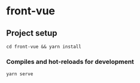 # front-vue

## Project setup

```
cd front-vue && yarn install
```

### Compiles and hot-reloads for development

```
yarn serve
```
